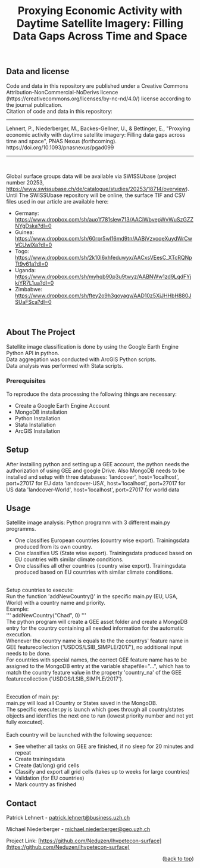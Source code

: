 <div id="top"></div>

<!-- PROJECT SHIELDS -->

<!-- PROJECT LOGO -->
<br />
<div align="center">
  <h1 align="center">Proxying Economic Activity with Daytime Satellite Imagery: Filling Data Gaps Across Time and Space</h1>
</div>
<br />

<!-- LICENSE -->
## Data and license

<div>
Code and data in this repository are published under a Creative Commons Attribution-NonCommercial-NoDerivs licence (https://creativecommons.org/licenses/by-nc-nd/4.0/) license according to the journal publication. </br>
Citation of code and data in this repository: 
</div>
<hr>
<div>
Lehnert, P., Niederberger, M., Backes-Gellner, U., & Bettinger, E., "Proxying economic activity with daytime satellite imagery: Filling data gaps across time and space", PNAS Nexus (forthcoming). https://doi.org/10.1093/pnasnexus/pgad099</div>
<hr>
</br>

Global surface groups data will be available via SWISSUbase (project number 20253, https://www.swissubase.ch/de/catalogue/studies/20253/18714/overview).<br />
Until The SWISSUbase repository will be online, the surface TIF and CSV files used in our article are available here: </br>
- Germany: https://www.dropbox.com/sh/auo1f781slew713/AACiWbvepWvWuSzGZZNYgDska?dl=0 </br>
- Guinea: https://www.dropbox.com/sh/60rpr5wl16md9tn/AABjVzvoqeXuydWrCwVCUwIXa?dl=0  </br>
- Togo: https://www.dropbox.com/sh/2k10l6xhfeduwyx/AACxsVEesC_XTcRQNpTt9y61a?dl=0  </br>
- Uganda: https://www.dropbox.com/sh/myhqb90p3u9twyz/AABNWw1zd9LqdFYjkiYR7L1ua?dl=0  </br>
- Zimbabwe: https://www.dropbox.com/sh/ftey2o9h3goyagv/AAD10z5XjJHHbH880JSUaFSca?dl=0  </br>
</br>



<!-- ABOUT THE PROJECT -->
## About The Project

Satellite image classification is done by using the Google Earth Engine Python API in python.<br />
Data aggregation was conducted with ArcGIS Python scripts.<br />
Data analysis was performed with Stata scripts.<br />


<!-- GETTING STARTED -->
### Prerequisites
To reproduce the data processing the following things are necessary:
* Create a Google Earth Engine Account
* MongoDB installation
* Python Installation
* Stata Installation
* ArcGIS Installation


<!-- USAGE EXAMPLES -->
## Setup
After installing python and setting up a GEE account, the python needs the authorization of using GEE and google Drive.
Also MongoDB needs to be installed and setup with three databases: 
      'landcover', host='localhost', port=27017 for EU data
      'landcover-USA', host='localhost', port=27017 for US data
      'landcover-World', host='localhost', port=27017 for world data


<!-- USAGE -->
## Usage

Satellite image analysis: 
Python programm with 3 different main.py programms.
- One classifies European countries (country wise export). Trainingsdata produced from its own country.
- One classifies US (State wise export). Trainingsdata produced based on EU countries with similar climate conditions.
- One classifies all other countries (country wise export). Trainingsdata produced based on EU countries with similar climate conditions.
<br />
Setup countries to execute:<br />
Run the function 'addNewCountry()' in the specific main.py (EU, USA, World) with a country name and priority.<br />
Example:<br />
'''
    addNewCountry("Chad", 0)
'''
<br />
The python program will create a GEE asset folder and create a MongoDB entry for the country containing all needed information for the automatic execution.<br />
Whenever the country name is equals to the the countrys' feature name in GEE featurecollection ('USDOS/LSIB_SIMPLE/2017'), no additional input needs to be done.<br />
For countries with special names, the correct GEE feature name has to be assigned to the MongoDB entry at the variable shapefile="...", which has to match the country feature value in the property 'country_na' of the GEE featurecollection ('USDOS/LSIB_SIMPLE/2017').<br /><br />

Execution of main.py:<br />
main.py will load all Country or States saved in the MongoDB.<br />
The specific executer.py is launch which goes through all country/states objects and identfies the next one to run (lowest priority number and not yet fully executed).<br /><br />
Each country will be launched with the following sequence:<br />
- See whether all tasks on GEE are finished, if no sleep for 20 minutes and repeat
- Create trainingsdata
- Create (lat/long) grid cells
- Classify and export all grid cells (takes up to weeks for large countries)
- Validation (for EU countries)
- Mark country as finished




<!-- CONTACT -->
## Contact

Patrick Lehnert - patrick.lehnert@business.uzh.ch

Michael Niederberger - michael.niederberger@geo.uzh.ch

Project Link: [https://github.com/Neduzen/lhvpetecon-surface](https://github.com/Neduzen/lhvpetecon-surface)

<p align="right">(<a href="#top">back to top</a>)</p>


